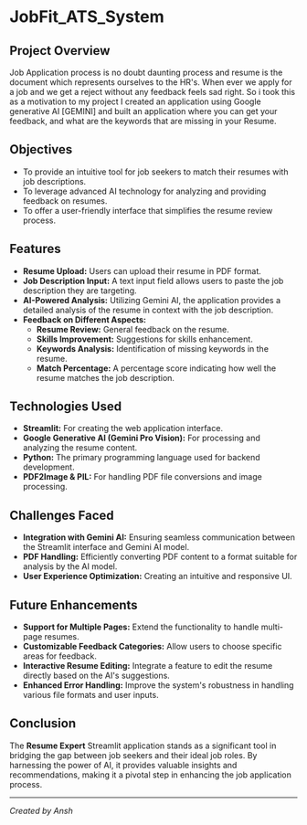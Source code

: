 # JobFit_ATS_System



## Project Overview

 Job Application process is no doubt daunting process and resume is the document which represents ourselves to the HR's. When ever we apply for a job and we get a reject without any feedback feels sad right. So i took this as a motivation to my project I created an application using Google generative AI [GEMINI] and built an application where you can get your feedback, and what are the keywords that are missing in your Resume.

## Objectives

- To provide an intuitive tool for job seekers to match their resumes with job descriptions.
- To leverage advanced AI technology for analyzing and providing feedback on resumes.
- To offer a user-friendly interface that simplifies the resume review process.

## Features

- **Resume Upload:** Users can upload their resume in PDF format.
- **Job Description Input:** A text input field allows users to paste the job description they are targeting.
- **AI-Powered Analysis:** Utilizing Gemini AI, the application provides a detailed analysis of the resume in context with the job description.
- **Feedback on Different Aspects:**
  - **Resume Review:** General feedback on the resume.
  - **Skills Improvement:** Suggestions for skills enhancement.
  - **Keywords Analysis:** Identification of missing keywords in the resume.
  - **Match Percentage:** A percentage score indicating how well the resume matches the job description.

## Technologies Used

- **Streamlit:** For creating the web application interface.
- **Google Generative AI (Gemini Pro Vision):** For processing and analyzing the resume content.
- **Python:** The primary programming language used for backend development.
- **PDF2Image & PIL:** For handling PDF file conversions and image processing.

## Challenges Faced

- **Integration with Gemini AI:** Ensuring seamless communication between the Streamlit interface and Gemini AI model.
- **PDF Handling:** Efficiently converting PDF content to a format suitable for analysis by the AI model.
- **User Experience Optimization:** Creating an intuitive and responsive UI.

## Future Enhancements

- **Support for Multiple Pages:** Extend the functionality to handle multi-page resumes.
- **Customizable Feedback Categories:** Allow users to choose specific areas for feedback.
- **Interactive Resume Editing:** Integrate a feature to edit the resume directly based on the AI's suggestions.
- **Enhanced Error Handling:** Improve the system's robustness in handling various file formats and user inputs.

## Conclusion

The **Resume Expert** Streamlit application stands as a significant tool in bridging the gap between job seekers and their ideal job roles. By harnessing the power of AI, it provides valuable insights and recommendations, making it a pivotal step in enhancing the job application process.

---

*Created by Ansh*
